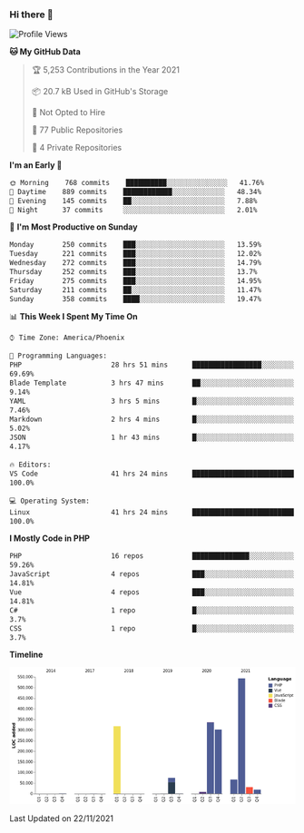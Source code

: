 ### Hi there 👋

<!--START_SECTION:waka-->
![Profile Views](http://img.shields.io/badge/Profile%20Views-3-blue)

**🐱 My GitHub Data** 

> 🏆 5,253 Contributions in the Year 2021
 > 
> 📦 20.7 kB Used in GitHub's Storage 
 > 
> 🚫 Not Opted to Hire
 > 
> 📜 77 Public Repositories 
 > 
> 🔑 4 Private Repositories  
 > 
**I'm an Early 🐤** 

```text
🌞 Morning    768 commits    ██████████░░░░░░░░░░░░░░░   41.76% 
🌆 Daytime    889 commits    ████████████░░░░░░░░░░░░░   48.34% 
🌃 Evening    145 commits    ██░░░░░░░░░░░░░░░░░░░░░░░   7.88% 
🌙 Night      37 commits     ░░░░░░░░░░░░░░░░░░░░░░░░░   2.01%

```
📅 **I'm Most Productive on Sunday** 

```text
Monday       250 commits    ███░░░░░░░░░░░░░░░░░░░░░░   13.59% 
Tuesday      221 commits    ███░░░░░░░░░░░░░░░░░░░░░░   12.02% 
Wednesday    272 commits    ███░░░░░░░░░░░░░░░░░░░░░░   14.79% 
Thursday     252 commits    ███░░░░░░░░░░░░░░░░░░░░░░   13.7% 
Friday       275 commits    ███░░░░░░░░░░░░░░░░░░░░░░   14.95% 
Saturday     211 commits    ██░░░░░░░░░░░░░░░░░░░░░░░   11.47% 
Sunday       358 commits    ████░░░░░░░░░░░░░░░░░░░░░   19.47%

```


📊 **This Week I Spent My Time On** 

```text
⌚︎ Time Zone: America/Phoenix

💬 Programming Languages: 
PHP                      28 hrs 51 mins      █████████████████░░░░░░░░   69.69% 
Blade Template           3 hrs 47 mins       ██░░░░░░░░░░░░░░░░░░░░░░░   9.14% 
YAML                     3 hrs 5 mins        █░░░░░░░░░░░░░░░░░░░░░░░░   7.46% 
Markdown                 2 hrs 4 mins        █░░░░░░░░░░░░░░░░░░░░░░░░   5.02% 
JSON                     1 hr 43 mins        █░░░░░░░░░░░░░░░░░░░░░░░░   4.17%

🔥 Editors: 
VS Code                  41 hrs 24 mins      █████████████████████████   100.0%

💻 Operating System: 
Linux                    41 hrs 24 mins      █████████████████████████   100.0%

```

**I Mostly Code in PHP** 

```text
PHP                      16 repos            ██████████████░░░░░░░░░░░   59.26% 
JavaScript               4 repos             ███░░░░░░░░░░░░░░░░░░░░░░   14.81% 
Vue                      4 repos             ███░░░░░░░░░░░░░░░░░░░░░░   14.81% 
C#                       1 repo              █░░░░░░░░░░░░░░░░░░░░░░░░   3.7% 
CSS                      1 repo              █░░░░░░░░░░░░░░░░░░░░░░░░   3.7%

```


**Timeline**

![Chart not found](https://raw.githubusercontent.com/mikebronner/mikebronner/master/charts/bar_graph.png) 


 Last Updated on 22/11/2021
<!--END_SECTION:waka-->

<!--
**mikebronner/mikebronner** is a ✨ _special_ ✨ repository because its `README.md` (this file) appears on your GitHub profile.

Here are some ideas to get you started:

- 🔭 I’m currently working on ...
- 🌱 I’m currently learning ...
- 👯 I’m looking to collaborate on ...
- 🤔 I’m looking for help with ...
- 💬 Ask me about ...
- 📫 How to reach me: ...
- 😄 Pronouns: ...
- ⚡ Fun fact: ...
-->
